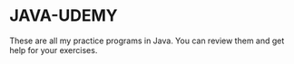 # JAVA-UDEMY
These are all my practice programs in Java.
You can review them and get help for your exercises.
